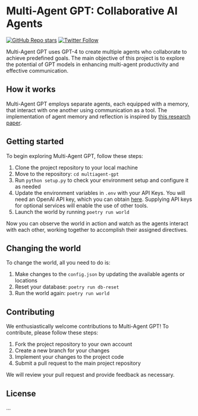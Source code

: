 # Multi-Agent GPT: Collaborative AI Agents
[![GitHub Repo stars](https://img.shields.io/github/stars/101xyz/ai?style=social)](https://github.com/101xyz/ai/stargazers)
[![Twitter Follow](https://img.shields.io/twitter/follow/101dotxyz?style=social)](https://twitter.com/101dotxyz)

Multi-Agent GPT uses GPT-4 to create multiple agents who collaborate to achieve predefined goals. The main objective of this project is to explore the potential of GPT models in enhancing multi-agent productivity and effective communication.

## How it works

Multi-Agent GPT employs separate agents, each equipped with a memory, that interact with one another using communication as a tool. The implementation of agent memory and reflection is inspired by [this research paper](https://arxiv.org/pdf/2304.03442.pdf).

## Getting started

To begin exploring Multi-Agent GPT, follow these steps:

1. Clone the project repository to your local machine
2. Move to the repository: `cd multiagent-gpt`
3. Run `python setup.py` to check your environment setup and configure it as needed
4. Update the environment variables in `.env` with your API Keys. You will need an OpenAI API key, which you can obtain [here](https://platform.openai.com/account/api-keys). Supplying API keys for optional services will enable the use of other tools.
5. Launch the world by running `poetry run world`

Now you can observe the world in action and watch as the agents interact with each other, working together to accomplish their assigned directives.

## Changing the world

To change the world, all you need to do is:

1. Make changes to the `config.json` by updating the available agents or locations
2. Reset your database: `poetry run db-reset`
3. Run the world again: `poetry run world`

## Contributing

We enthusiastically welcome contributions to Multi-Agent GPT! To contribute, please follow these steps:

1. Fork the project repository to your own account
2. Create a new branch for your changes
3. Implement your changes to the project code
4. Submit a pull request to the main project repository

We will review your pull request and provide feedback as necessary.

## License

...